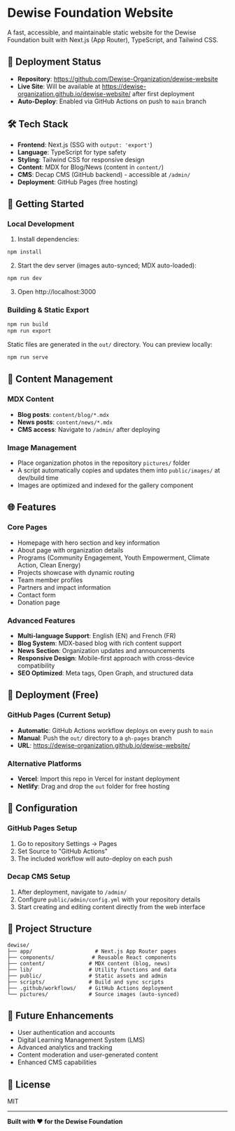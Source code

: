 # Dewise Foundation Website

A fast, accessible, and maintainable static website for the Dewise Foundation built with Next.js (App Router), TypeScript, and Tailwind CSS.

## 🚀 Deployment Status
- **Repository**: https://github.com/Dewise-Organization/dewise-website
- **Live Site**: Will be available at https://dewise-organization.github.io/dewise-website/ after first deployment
- **Auto-Deploy**: Enabled via GitHub Actions on push to `main` branch

## 🛠️ Tech Stack
- **Frontend**: Next.js (SSG with `output: 'export'`)
- **Language**: TypeScript for type safety
- **Styling**: Tailwind CSS for responsive design
- **Content**: MDX for Blog/News (content in `content/`)
- **CMS**: Decap CMS (GitHub backend) - accessible at `/admin/`
- **Deployment**: GitHub Pages (free hosting)

## 🚀 Getting Started

### Local Development
1. Install dependencies:
```bash
npm install
```

2. Start the dev server (images auto-synced; MDX auto-loaded):
```bash
npm run dev
```

3. Open http://localhost:3000

### Building & Static Export
```bash
npm run build
npm run export
```

Static files are generated in the `out/` directory. You can preview locally:
```bash
npm run serve
```

## 📝 Content Management

### MDX Content
- **Blog posts**: `content/blog/*.mdx`
- **News posts**: `content/news/*.mdx`
- **CMS access**: Navigate to `/admin/` after deploying

### Image Management
- Place organization photos in the repository `pictures/` folder
- A script automatically copies and updates them into `public/images/` at dev/build time
- Images are optimized and indexed for the gallery component

## 🌐 Features

### Core Pages
- Homepage with hero section and key information
- About page with organization details
- Programs (Community Engagement, Youth Empowerment, Climate Action, Clean Energy)
- Projects showcase with dynamic routing
- Team member profiles
- Partners and impact information
- Contact form
- Donation page

### Advanced Features
- **Multi-language Support**: English (EN) and French (FR)
- **Blog System**: MDX-based blog with rich content support
- **News Section**: Organization updates and announcements
- **Responsive Design**: Mobile-first approach with cross-device compatibility
- **SEO Optimized**: Meta tags, Open Graph, and structured data

## 🚀 Deployment (Free)

### GitHub Pages (Current Setup)
- **Automatic**: GitHub Actions workflow deploys on every push to `main`
- **Manual**: Push the `out/` directory to a `gh-pages` branch
- **URL**: https://dewise-organization.github.io/dewise-website/

### Alternative Platforms
- **Vercel**: Import this repo in Vercel for instant deployment
- **Netlify**: Drag and drop the `out` folder for free hosting

## 🔧 Configuration

### GitHub Pages Setup
1. Go to repository Settings → Pages
2. Set Source to "GitHub Actions"
3. The included workflow will auto-deploy on each push

### Decap CMS Setup
1. After deployment, navigate to `/admin/`
2. Configure `public/admin/config.yml` with your repository details
3. Start creating and editing content directly from the web interface

## 📁 Project Structure
```
dewise/
├── app/                    # Next.js App Router pages
├── components/            # Reusable React components
├── content/              # MDX content (blog, news)
├── lib/                  # Utility functions and data
├── public/               # Static assets and admin
├── scripts/              # Build and sync scripts
├── .github/workflows/    # GitHub Actions deployment
└── pictures/             # Source images (auto-synced)
```

## 🎯 Future Enhancements
- User authentication and accounts
- Digital Learning Management System (LMS)
- Advanced analytics and tracking
- Content moderation and user-generated content
- Enhanced CMS capabilities

## 📄 License
MIT

---

**Built with ❤️ for the Dewise Foundation**

